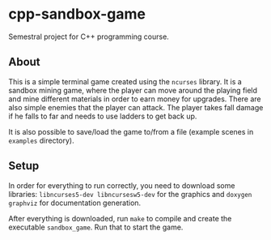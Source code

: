 # cpp-sandbox-game
Semestral project for C++ programming course.

## About
This is a simple terminal game created using the ```ncurses``` library. It is a sandbox mining game, where the player can move around the playing field and mine different materials in order to earn money for upgrades. There are also simple enemies that the player can attack. The player takes fall damage if he falls to far and needs to use ladders to get back up.

It is also possible to save/load the game to/from a file (example scenes in ```examples``` directory).

## Setup
In order for everything to run correctly, you need to download some libraries: ```libncurses5-dev libncursesw5-dev``` for the graphics and ```doxygen graphviz``` for documentation generation.

After everything is downloaded, run ```make``` to compile and create the executable ```sandbox_game```. Run that to start the game.
